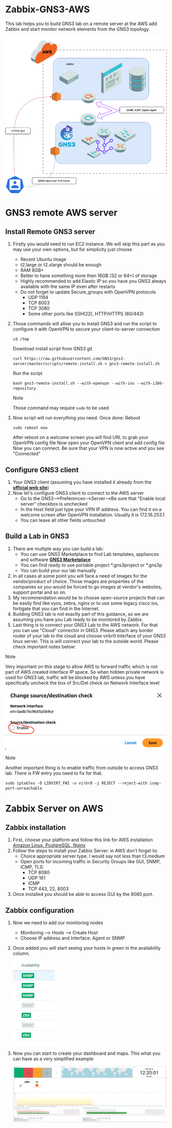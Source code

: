 # Zabbix-GNS3-AWS
This lab helps you to build GNS3 lab on a remote server at the AWS add Zabbix and start monitor network elements from the GNS3 topology.

![Zabbix-GNS3 diagram](Zabbix-Zabbix-Lab.drawio.png)

# GNS3 remote AWS server

## Install Remote GNS3 server



1) Firstly you would need to run EC2 instance. We will skip this part as you may use your own options, but for simplicity just choose
   + Recent Ubuntu image
   + t2.large or t2.xlarge should be enough
   + RAM 8GB+
   + Better to have something more then 16GB (32 or 64+) of storage
   + Highly recommended to add Elastic IP so you have you GNS3 always available with the same IP even after restarts
   + Do not forget to update Secure_groups with OpenVPN protocols
      - UDP 1194
      - TCP 8003
      - TCP 3080
      -  Some other ports like SSH(22), HTTP/HTTPS (80/443)
          
2) Those commands will allow you to install GNS3 and run the script to configure it with OpenVPN to secure your client-to-server connection

   ```
   cd /tmp
   ```
   Download install script from GNS3 git
   ```
   curl https://raw.githubusercontent.com/GNS3/gns3-server/master/scripts/remote-install.sh > gns3-remote-install.sh
   ```
   Run the script
   ```
   bash gns3-remote-install.sh --with-openvpn --with-iou --with-i386-repository
   ```
   > [!NOTE]
   > Those command may require ```sudo``` to be used

3) Now script will run everything you need. Once done: 
    Reboot
    ```
    sudo reboot now
    ```
    After reboot on a welcome screen you will find URL to grab your OpenVPN config file
    Now open your OpenVPN client and add config file
    Now you can connect. Be sure that your VPN is now active and you see "Connected"

## Configure GNS3 client

1) Your GNS3 client (assuming you have installed it already from the  [**official web site**](https://www.gns3.com/))
2) Now let's configure GNS3 client to connect to the AWS server
   + Go to the GNS3-->Preferences-->Server-->Be sure that "Enable local server" checkbox is unchecked
   + In the Host field just type your VPN IP address. You can find it on a welcome screen after OpenVPN installation. Usually it is 172.16.253.1
   + You can leave all other fields untouched 

## Build a Lab in GNS3

1) There are multiple way you can build a lab:
   + You can use GNS3 Marketplace to find Lab templates, appliances and software
      [**GNS3 Marketplace**](https://gns3.com/marketplace/featured)
   + You can find ready to use portable project *.gns3project or *.gns3p
   + You can build your our lab manually
2) In all cases at some point you will face a need of images for the vendor/product of choice. Those images are properties of the companies so you would be forced to go images at vendor's websites, support portal and so on.
3) My recommendation would be to choose open-source projects that can be easily find like vyos, zebra, nginx or to use some legacy cisco ios, fortigate that you can find in the Internet.
4) Building GNS3 lab is not exactly part of this guidance, so we are assuming you have you Lab ready to be monitored by Zabbix.
5) Last thing is to connect your GNS3 Lab to the AWS network. For that you can use "Cloud" connector in GNS3. Please attach any border router of your lab to the cloud and choose virbr0 interface of your GNS3 linux server.
   This is will connect your lab to the outside world. Please check important notes below:

> [!NOTE]
> Very important on this stage to allow AWS to forward traffic which is not part of AWS created interface IP space.
> So when hidden private network is used for GNS3 lab, traffic will be blocked by AWS unless you have specifically uncheck the box of Src/Dst check on Network Interface level

![Src/Dst Check](AWS-srcdest-check.png)


> [!NOTE]
> Another important thing is to enable traffic from outside to access GNS3 lab. There is FW entry you need to fix for that.
> ```
> sudo iptables -D LIBVIRT_FWI -o virbr0 -j REJECT --reject-with icmp-port-unreachable
> ```
> 

# Zabbix Server on AWS

## Zabbix installation

1) First, choose your platform and follow this link for AWS installation
   [Amazon Linux, PostgreSQL, Nginx](https://www.zabbix.com/download?zabbix=7.4&os_distribution=alma_linux&os_version=9&components=server_frontend_agent&db=pgsql&ws=nginx)
2) Follow the steps to install your Zabbix Server. in AWS don't forget to:
   + Choice appropriate server type. I would say not less than t3.medium
   + Open ports for incoming traffic in Security Groups like GUI, SNMP, ICMP, TLS:
     - TCP 8080
     - UDP 161
     - ICMP
     - TCP 443, 22, 8003
3) Once installed you should be able to access GUI by the 8080 port.

## Zabbix configuration

1) Now we need to add our monitoring nodes
   + Monitoring --> Hosts --> Create Host
   + Choose IP address and Interface: Agent or SNMP
2) Once added you will start seeing your hosts in green in the availability column.
   
   ![Zabbix Hosts](Zabbix-hosts.png)

3) Now you can start to create your dashboard and maps. This what you can have as a very simplified example

   ![Zabbix-dashboard](Zabbix-dashboard-example.png)


